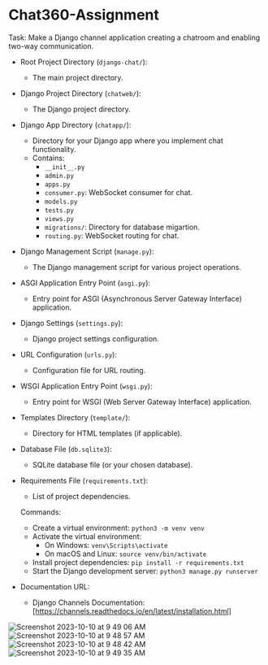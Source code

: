 # Chat360-Assignment
Task:
Make a Django channel application creating a chatroom and enabling two-way communication.




- Root Project Directory (`django-chat/`):
  - The main project directory.

- Django Project Directory (`chatweb/`):
  - The Django project directory.

- Django App Directory (`chatapp/`):
  - Directory for your Django app where you implement chat functionality.
  - Contains:
    - `__init__.py`
    - `admin.py`
    - `apps.py`
    - `consumer.py`: WebSocket consumer for chat.
    - `models.py`
    - `tests.py`
    - `views.py`
    - `migrations/`: Directory for database migartion.
    - `routing.py`: WebSocket routing for chat.

- Django Management Script (`manage.py`):
  - The Django management script for various project operations.


- ASGI Application Entry Point (`asgi.py`):
  - Entry point for ASGI (Asynchronous Server Gateway Interface) application.

- Django Settings (`settings.py`):
  - Django project settings configuration.

- URL Configuration (`urls.py`):
  - Configuration file for URL routing.

- WSGI Application Entry Point (`wsgi.py`):
  - Entry point for WSGI (Web Server Gateway Interface) application.

- Templates Directory (`template/`):
  - Directory for HTML templates (if applicable).

- Database File (`db.sqlite3`):
  - SQLite database file (or your chosen database).

- Requirements File (`requirements.txt`):
  - List of project dependencies.


  Commands:
  - Create a virtual environment: `python3 -m venv venv`
  - Activate the virtual environment:
    - On Windows: `venv\Scripts\activate`
    - On macOS and Linux: `source venv/bin/activate`
  - Install project dependencies: `pip install -r requirements.txt`
  - Start the Django development server: `python3 manage.py runserver`

- Documentation URL:
  - Django Channels Documentation: [https://channels.readthedocs.io/en/latest/installation.html]
 
![Screenshot 2023-10-10 at 9 49 06 AM](https://github.com/vivekjha1213/django-chat/assets/67068290/52f9adac-64e0-4cf9-a907-5de619cf50d5)
![Screenshot 2023-10-10 at 9 48 57 AM](https://github.com/vivekjha1213/django-chat/assets/67068290/7e7a75a3-4f2e-4673-8c04-1bf81fcda22f)
![Screenshot 2023-10-10 at 9 48 42 AM](https://github.com/vivekjha1213/django-chat/assets/67068290/7db9dbdc-f963-4fe5-b419-8cbf58e9b9db)
![Screenshot 2023-10-10 at 9 49 35 AM](https://github.com/vivekjha1213/django-chat/assets/67068290/f76ceec6-a915-4edc-8468-6d519b28d687)


